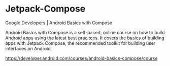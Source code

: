 # Jetpack-Compose
Google Developers | Android Basics with Compose

Android Basics with Compose is a self-paced, online course on how to build Android apps using the latest best pracitces. It covers the basics of building apps with Jetpack Compose, the recommended toolkit for building user interfaces on Android.

https://developer.android.com/courses/android-basics-compose/course
